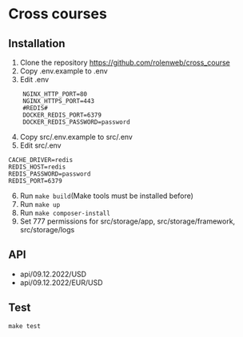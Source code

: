 # Cross courses

## Installation
1. Clone the repository https://github.com/rolenweb/cross_course
2. Copy .env.example to .env
3. Edit .env
```
    NGINX_HTTP_PORT=80
    NGINX_HTTPS_PORT=443
    #REDIS#
    DOCKER_REDIS_PORT=6379
    DOCKER_REDIS_PASSWORD=password
```
4. Copy src/.env.example to src/.env
5. Edit src/.env
```
CACHE_DRIVER=redis
REDIS_HOST=redis
REDIS_PASSWORD=password
REDIS_PORT=6379
```
6. Run ```make build```(Make tools must be installed before)
7. Run ```make up```
8. Run ```make composer-install```
9. Set 777 permissions for src/storage/app, src/storage/framework, src/storage/logs 

## API
* api/09.12.2022/USD
* api/09.12.2022/EUR/USD

## Test
```make test```